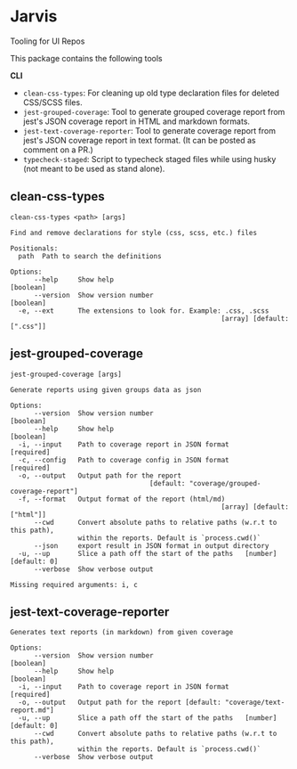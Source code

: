 # Jarvis

Tooling for UI Repos

This package contains the following tools

**CLI**

- `clean-css-types`: For cleaning up old type declaration files for deleted CSS/SCSS files.
- `jest-grouped-coverage`: Tool to generate grouped coverage report from jest's JSON coverage report in HTML and markdown formats.
- `jest-text-coverage-reporter`: Tool to generate coverage report from jest's JSON coverage report in text format. (It can be posted as comment on a PR.)
- `typecheck-staged`: Script to typecheck staged files while using husky (not meant to be used as stand alone).

## clean-css-types

```
clean-css-types <path> [args]

Find and remove declarations for style (css, scss, etc.) files

Positionals:
  path  Path to search the definitions

Options:
      --help     Show help                                             [boolean]
      --version  Show version number                                   [boolean]
  -e, --ext      The extensions to look for. Example: .css, .scss
                                                     [array] [default: [".css"]]
```

## jest-grouped-coverage

```
jest-grouped-coverage [args]

Generate reports using given groups data as json

Options:
      --version  Show version number                                   [boolean]
      --help     Show help                                             [boolean]
  -i, --input    Path to coverage report in JSON format               [required]
  -c, --config   Path to coverage config in JSON format               [required]
  -o, --output   Output path for the report
                                   [default: "coverage/grouped-coverage-report"]
  -f, --format   Output format of the report (html/md)
                                                     [array] [default: ["html"]]
      --cwd      Convert absolute paths to relative paths (w.r.t to this path),
                 within the reports. Default is `process.cwd()`
      --json     export result in JSON format in output directory
  -u, --up       Slice a path off the start of the paths   [number] [default: 0]
      --verbose  Show verbose output

Missing required arguments: i, c
```

## jest-text-coverage-reporter

```
Generates text reports (in markdown) from given coverage

Options:
      --version  Show version number                                   [boolean]
      --help     Show help                                             [boolean]
  -i, --input    Path to coverage report in JSON format               [required]
  -o, --output   Output path for the report [default: "coverage/text-report.md"]
  -u, --up       Slice a path off the start of the paths   [number] [default: 0]
      --cwd      Convert absolute paths to relative paths (w.r.t to this path),
                 within the reports. Default is `process.cwd()`
      --verbose  Show verbose output
```
